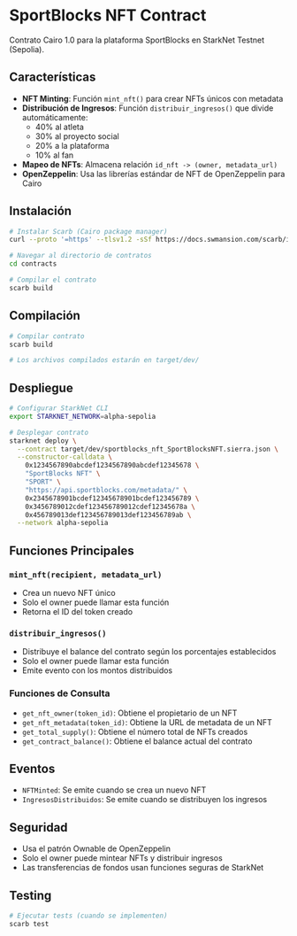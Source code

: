 
# SportBlocks NFT Contract

Contrato Cairo 1.0 para la plataforma SportBlocks en StarkNet Testnet (Sepolia).

## Características

- **NFT Minting**: Función `mint_nft()` para crear NFTs únicos con metadata
- **Distribución de Ingresos**: Función `distribuir_ingresos()` que divide automáticamente:
  - 40% al atleta
  - 30% al proyecto social
  - 20% a la plataforma
  - 10% al fan
- **Mapeo de NFTs**: Almacena relación `id_nft -> (owner, metadata_url)`
- **OpenZeppelin**: Usa las librerías estándar de NFT de OpenZeppelin para Cairo

## Instalación

```bash
# Instalar Scarb (Cairo package manager)
curl --proto '=https' --tlsv1.2 -sSf https://docs.swmansion.com/scarb/install.sh | sh

# Navegar al directorio de contratos
cd contracts

# Compilar el contrato
scarb build
```

## Compilación

```bash
# Compilar contrato
scarb build

# Los archivos compilados estarán en target/dev/
```

## Despliegue

```bash
# Configurar StarkNet CLI
export STARKNET_NETWORK=alpha-sepolia

# Desplegar contrato
starknet deploy \
  --contract target/dev/sportblocks_nft_SportBlocksNFT.sierra.json \
  --constructor-calldata \
    0x1234567890abcdef1234567890abcdef12345678 \
    "SportBlocks NFT" \
    "SPORT" \
    "https://api.sportblocks.com/metadata/" \
    0x2345678901bcdef12345678901bcdef123456789 \
    0x3456789012cdef123456789012cdef12345678a \
    0x456789013def123456789013def123456789ab \
  --network alpha-sepolia
```

## Funciones Principales

### `mint_nft(recipient, metadata_url)`
- Crea un nuevo NFT único
- Solo el owner puede llamar esta función
- Retorna el ID del token creado

### `distribuir_ingresos()`
- Distribuye el balance del contrato según los porcentajes establecidos
- Solo el owner puede llamar esta función
- Emite evento con los montos distribuidos

### Funciones de Consulta
- `get_nft_owner(token_id)`: Obtiene el propietario de un NFT
- `get_nft_metadata(token_id)`: Obtiene la URL de metadata de un NFT
- `get_total_supply()`: Obtiene el número total de NFTs creados
- `get_contract_balance()`: Obtiene el balance actual del contrato

## Eventos

- `NFTMinted`: Se emite cuando se crea un nuevo NFT
- `IngresosDistribuidos`: Se emite cuando se distribuyen los ingresos

## Seguridad

- Usa el patrón Ownable de OpenZeppelin
- Solo el owner puede mintear NFTs y distribuir ingresos
- Las transferencias de fondos usan funciones seguras de StarkNet

## Testing

```bash
# Ejecutar tests (cuando se implementen)
scarb test
```
